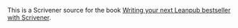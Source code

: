 This is a Scrivener source for the book [Writing your next Leanpub bestseller with Scrivener](https://leanpub.com/scriv4lean).

